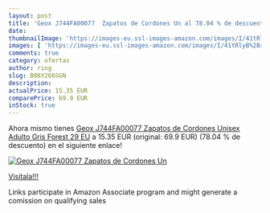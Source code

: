 ```yaml
---
layout: post
title: 'Geox J744FA00077  Zapatos de Cordones Un al 78.04 % de descuento'
date: 
thumbnailImage: 'https://images-eu.ssl-images-amazon.com/images/I/41tRlyB%2Br7L._SL200_.jpg'
images: [ 'https://images-eu.ssl-images-amazon.com/images/I/41tRlyB%2Br7L._SL200_.jpg' ]
comments: true
category: ofertas
author: ring
slug: B06Y266SGN
description:
actualPrice: 15.35 EUR
comparePrice: 69.9 EUR
inStock: true
---
```


Ahora mismo tienes [Geox J744FA00077  Zapatos de Cordones Unisex Adulto  Gris  Forest   29 EU](https://www.amazon.es/dp/B06Y266SGN/?tag=tolees-21) a 15.35 EUR (original: 69.9 EUR) (78.04 %  de descuento) en el siguiente enlace!

[![Geox J744FA00077  Zapatos de Cordones Un](https://images-eu.ssl-images-amazon.com/images/I/41tRlyB%2Br7L._SL200_.jpg)](https://www.amazon.es/dp/B06Y266SGN/?tag=tolees-21)

[Visítala!!!](https://www.amazon.es/dp/B06Y266SGN/?tag=tolees-21)

Links participate in Amazon Associate program and might generate a comission on qualifying sales
